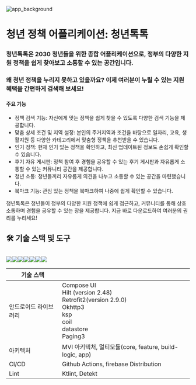 ![app_background](https://github.com/user-attachments/assets/e2d4d36b-63a9-45fb-831f-105272823d8b)

# 청년 정책 어플리케이션: 청년톡톡
### 청년톡톡은 2030 청년들을 위한 종합 어플리케이션으로, 정부의 다양한 지원 정책을 쉽게 찾아보고 소통할 수 있는 공간입니다.
### 왜 청년 정책을 누리지 못하고 있을까요? 이제 여러분이 누릴 수 있는 지원 혜택을 간편하게 검색해 보세요!

#### 주요 기능
+ 정책 검색 기능: 자신에게 맞는 정책을 쉽게 찾을 수 있도록 다양한 검색 기능을 제공합니다.
+ 맞춤 상세 조건 및 지역 설정: 본인의 주거지역과 조건을 바탕으로 일자리, 교육, 생활지원 등 다양한 카테고리에서 맞춤형 정책을 추천받을 수 있습니다.
+ 인기 정책: 현재 인기 있는 정책을 확인하고, 최신 업데이트된 정보도 손쉽게 확인할 수 있습니다.
+ 후기 자유 게시판: 정책 참여 후 경험을 공유할 수 있는 후기 게시판과 자유롭게 소통할 수 있는 커뮤니티 공간을 제공합니다.
+ 청년 소통: 청년들끼리 자유롭게 의견을 나누고 소통할 수 있는 공간을 마련했습니다.
+ 북마크 기능: 관심 있는 정책을 북마크하여 나중에 쉽게 확인할 수 있습니다.

청년톡톡은 청년들이 정부의 다양한 지원 정책에 쉽게 접근하고, 커뮤니티를 통해 상호 소통하며 경험을 공유할 수 있는 장을 제공합니다.
지금 바로 다운로드하여 여러분의 권리를 누리세요!

## 🛠 기술 스택 및 도구

## <img src="https://img.shields.io/badge/android-34A853?style=for-the-badge&logo=android&logoColor=white"><img src="https://img.shields.io/badge/androidstudio-3DDC84?style=for-the-badge&logo=androidstudio&logoColor=white"><img src="https://img.shields.io/badge/kotlin-7F52FF?style=for-the-badge&logo=kotlin&logoColor=white"><img src="https://img.shields.io/badge/spring-6DB33F?style=for-the-badge&logo=spring&logoColor=white"><img src="https://img.shields.io/badge/githubactions-2088FF?style=for-the-badge&logo=githubactions&logoColor=white"><img src="https://img.shields.io/badge/github-181717?style=for-the-badge&logo=github&logoColor=white"><img src="https://img.shields.io/badge/jetpackcompose-4285F4?style=for-the-badge&logo=jetpackcompose&logoColor=white">

| 기술 스택             |                                                              |
| --------------------- | ------------------------------------------------------------ |
| 안드로이드 라이브러리 | Compose UI<br />Hilt (version 2.48)<br />Retrofit2(version 2.9.0)<br />Okhttp3<br />ksp<br />coil<br />datastore<br />Paging3 |
| 아키텍처              | MVI 아키텍처, 멀티모듈(core, feature, build-logic, app) |
| CI/CD                 | Github Actions, firebase Distribution                                               |
| Lint | Ktlint, Detekt |


